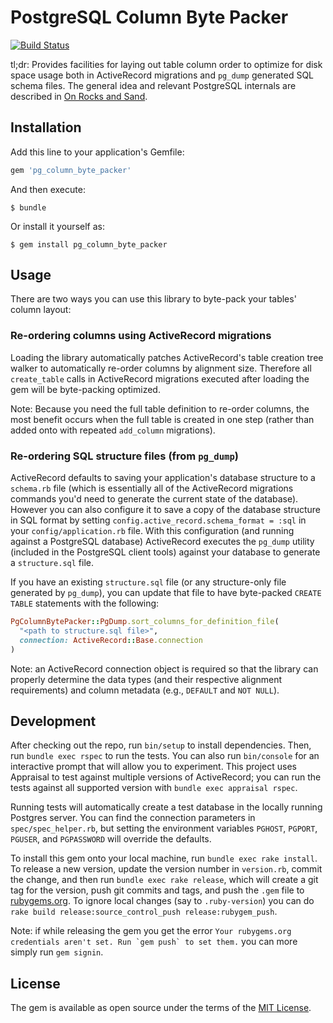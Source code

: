 # PostgreSQL Column Byte Packer

[![Build Status](https://github.com/braintree/pg_column_byte_packer/actions/workflows/ci.yml/badge.svg)](https://github.com/braintree/pg_column_byte_packer/actions/workflows/ci.yml?query=branch%3Amaster+)

tl;dr: Provides facilities for laying out table column order to optimize for disk space usage both in ActiveRecord migrations and `pg_dump` generated SQL schema files. The general idea and relevant PostgreSQL internals are described in [On Rocks and Sand](https://www.2ndquadrant.com/en/blog/on-rocks-and-sand/).

## Installation

Add this line to your application's Gemfile:

```ruby
gem 'pg_column_byte_packer'
```

And then execute:

    $ bundle

Or install it yourself as:

    $ gem install pg_column_byte_packer

## Usage

There are two ways you can use this library to byte-pack your tables' column layout:

### Re-ordering columns using ActiveRecord migrations

Loading the library automatically patches ActiveRecord's table creation tree walker to automatically re-order columns by alignment size. Therefore all `create_table` calls in ActiveRecord migrations executed after loading the gem will be byte-packing optimized.

Note: Because you need the full table definition to re-order columns, the most benefit occurs when the full table is created in one step (rather than added onto with repeated `add_column` migrations).

### Re-ordering SQL structure files (from `pg_dump`)

ActiveRecord defaults to saving your application's database structure to a `schema.rb` file (which is essentially all of the ActiveRecord migrations commands you'd need to generate the current state of the database). However you can also configure it to save a copy of the database structure in SQL format by setting `config.active_record.schema_format = :sql` in your `config/application.rb` file. With this configuration (and running against a PostgreSQL database) ActiveRecord executes the `pg_dump` utility (included in the PostgreSQL client tools) against your database to generate a `structure.sql` file.

If you have an existing `structure.sql` file (or any structure-only file generated by `pg_dump`), you can update that file to have byte-packed `CREATE TABLE` statements with the following:

```ruby
PgColumnBytePacker::PgDump.sort_columns_for_definition_file(
  "<path to structure.sql file>",
  connection: ActiveRecord::Base.connection
)
```

Note: an ActiveRecord connection object is required so that the library can properly determine the data types (and their respective alignment requirements) and column metadata (e.g., `DEFAULT` and `NOT NULL`).

## Development

After checking out the repo, run `bin/setup` to install dependencies. Then, run `bundle exec rspec` to run the tests. You can also run `bin/console` for an interactive prompt that will allow you to experiment. This project uses Appraisal to test against multiple versions of ActiveRecord; you can run the tests against all supported version with `bundle exec appraisal rspec`.

Running tests will automatically create a test database in the locally running Postgres server. You can find the connection parameters in `spec/spec_helper.rb`, but setting the environment variables `PGHOST`, `PGPORT`, `PGUSER`, and `PGPASSWORD` will override the defaults.

To install this gem onto your local machine, run `bundle exec rake install`. To release a new version, update the version number in `version.rb`, commit the change, and then run `bundle exec rake release`, which will create a git tag for the version, push git commits and tags, and push the `.gem` file to [rubygems.org](https://rubygems.org). To ignore local changes (say to `.ruby-version`) you can do `rake build release:source_control_push release:rubygem_push`.

Note: if while releasing the gem you get the error ``Your rubygems.org credentials aren't set. Run `gem push` to set them.`` you can more simply run `gem signin`.

## License

The gem is available as open source under the terms of the [MIT License](http://opensource.org/licenses/MIT).
